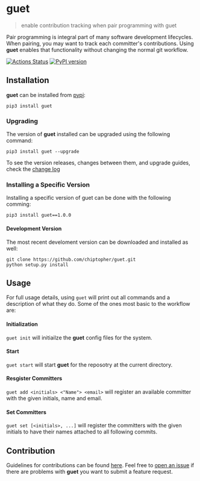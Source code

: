 # guet
> enable contribution tracking when pair programming with guet

Pair programming is integral part of many software development lifecycles. When pairing, you may want to track each committer's contributions. Using **guet** enables that functionality without changing the normal git workflow.

[![Actions Status](https://github.com/chiptopher/guet/workflows/guetci/badge.svg)](https://github.com/chiptopher/guet/workflows/guetci/badge.svg)
[![PyPI version](https://badge.fury.io/py/guet.svg)](https://badge.fury.io/py/guet)

## Installation
**guet** can be installed from [pypi](https://pypi.org/project/guet/):

```
pip3 install guet
```

### Upgrading
The version of **guet** installed can be upgraded using the following command:
```
pip3 install guet --upgrade
```

To see the version releases, changes between them, and upgrade guides, check the [change log](./.github/CHANGELOG.md)

### Installing a Specific Version
Installing a specific version of guet can be done with the following comming:
```
pip3 install guet==1.0.0
```

#### Development Version
The most recent develoment version can be downloaded and installed as well:

```
git clone https://github.com/chiptopher/guet.git
python setup.py install
```


## Usage

For full usage details, using `guet` will print out all commands and a description of what they do. Some of the ones most basic to the workflow are:

#### Initialization
`guet init` will initiailze the **guet** config files for the system.

#### Start
`guet start` will start **guet** for the reposotry at the current directory. 
 
#### Resgister Committers
`guet add <initials> <"Name"> <email>` will register an available committer with the given initials, name and email.

#### Set Committers
`guet set [<initials>, ...]` will register the committers with the given initials to have their names attached to all
following commits.

## Contribution

Guidelines for contributions can be found [here](./.github/CONTRIBUTING.md). Feel free to 
[open an issue](https://github.com/chiptopher/guet/issues) if there are problems with **guet** you want to submit a
feature request.
